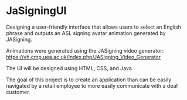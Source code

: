 # JaSigningUI
Designing a user-friendly interface that allows users to select an English phrase and outputs an  ASL signing avatar animation generated by JASigning.

Animations were generated using the JASigning video generator: https://vh.cmp.uea.ac.uk/index.php/JASigning_Video_Generator

The UI will be designed using HTML, CSS, and Java.

The goal of this project is to create an application than can be easily navigated by a retail employee to more easily communicate with a deaf customer.

